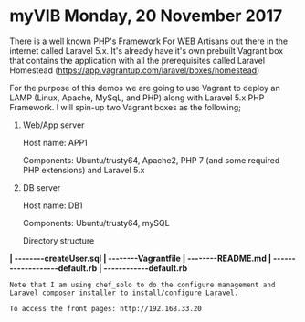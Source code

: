 # myVIB Monday, 20 November 2017
There is a well known PHP's Framework For WEB Artisans out there in the internet called Laravel 5.x. It's already have it's own prebuilt Vagrant box that contains the application with all the prerequisites called Laravel Homestead (https://app.vagrantup.com/laravel/boxes/homestead)


For the purpose of this demos we are going to use Vagrant to deploy an LAMP (Linux, Apache, MySqL, and PHP) along with Laravel 5.x PHP Framework. I will spin-up two Vagrant boxes as the following;

1. Web/App server

	Host name: APP1

	Components: Ubuntu/trusty64, Apache2, PHP 7 (and some required PHP extensions) and Laravel 5.x

2. DB server

	Host name: DB1

	Components: Ubuntu/trusty64, mySQL


	Directory structure
<b>
	<myVIB>
	|
	--------createUser.sql
	|
	--------Vagrantfile
	|
	--------README.md
	|
	--------<cookbooks>----<app>----<recipes>---default.rb
	                  |
										-----<db>----<recipes>---default.rb
</b>

	Note that I am using chef_solo to do the configure management and Laravel composer installer to install/configure Laravel.

	To access the front pages: http://192.168.33.20
